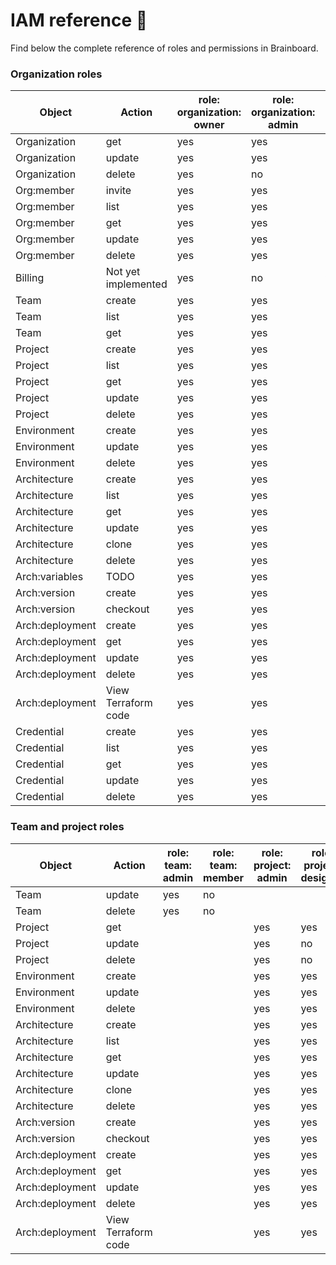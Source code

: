 # IAM reference 🔑

Find below the complete reference of roles and permissions in Brainboard.

### Organization roles

| Object          | Action              | role: organization: owner | role: organization: admin | role: organization: billing | role: organization: member |
| --------------- | ------------------- | ------------------------- | ------------------------- | --------------------------- | -------------------------- |
| Organization    | get                 | yes                       | yes                       | yes                         | yes                        |
| Organization    | update              | yes                       | yes                       | no                          | no                         |
| Organization    | delete              | yes                       | no                        | no                          | no                         |
| Org:member      | invite              | yes                       | yes                       | no                          | no                         |
| Org:member      | list                | yes                       | yes                       | yes                         | yes                        |
| Org:member      | get                 | yes                       | yes                       | yes                         | yes                        |
| Org:member      | update              | yes                       | yes                       | no                          | no                         |
| Org:member      | delete              | yes                       | yes                       | no                          | no                         |
| Billing         | Not yet implemented | yes                       | no                        | yes                         | no                         |
| Team            | create              | yes                       | yes                       | no                          | yes                        |
| Team            | list                | yes                       | yes                       | no                          | yes                        |
| Team            | get                 | yes                       | yes                       | no                          | yes                        |
| Project         | create              | yes                       | yes                       | no                          | yes                        |
| Project         | list                | yes                       | yes                       | no                          | yes                        |
| Project         | get                 | yes                       | yes                       |                             |                            |
| Project         | update              | yes                       | yes                       |                             |                            |
| Project         | delete              | yes                       | yes                       |                             |                            |
| Environment     | create              | yes                       | yes                       |                             |                            |
| Environment     | update              | yes                       | yes                       |                             |                            |
| Environment     | delete              | yes                       | yes                       |                             |                            |
| Architecture    | create              | yes                       | yes                       |                             |                            |
| Architecture    | list                | yes                       | yes                       |                             |                            |
| Architecture    | get                 | yes                       | yes                       |                             |                            |
| Architecture    | update              | yes                       | yes                       |                             |                            |
| Architecture    | clone               | yes                       | yes                       |                             |                            |
| Architecture    | delete              | yes                       | yes                       |                             |                            |
| Arch:variables  | TODO                | yes                       | yes                       |                             |                            |
| Arch:version    | create              | yes                       | yes                       |                             |                            |
| Arch:version    | checkout            | yes                       | yes                       |                             |                            |
| Arch:deployment | create              | yes                       | yes                       |                             |                            |
| Arch:deployment | get                 | yes                       | yes                       |                             |                            |
| Arch:deployment | update              | yes                       | yes                       |                             |                            |
| Arch:deployment | delete              | yes                       | yes                       |                             |                            |
| Arch:deployment | View Terraform code | yes                       | yes                       |                             |                            |
| Credential      | create              | yes                       | yes                       |                             |                            |
| Credential      | list                | yes                       | yes                       |                             |                            |
| Credential      | get                 | yes                       | yes                       |                             |                            |
| Credential      | update              | yes                       | yes                       |                             |                            |
| Credential      | delete              | yes                       | yes                       |                             |                            |

### Team and project roles

| Object          | Action              | role: team: admin | role: team: member | role: project: admin | role: project: designer | role: project: operator | role: project: guest |
| --------------- | ------------------- | ----------------- | ------------------ | -------------------- | ----------------------- | ----------------------- | -------------------- |
| Team            | update              | yes               | no                 |                      |                         |                         |                      |
| Team            | delete              | yes               | no                 |                      |                         |                         |                      |
| Project         | get                 |                   |                    | yes                  | yes                     | yes                     | yes                  |
| Project         | update              |                   |                    | yes                  | no                      | no                      | no                   |
| Project         | delete              |                   |                    | yes                  | no                      | no                      | no                   |
| Environment     | create              |                   |                    | yes                  | yes                     | no                      | no                   |
| Environment     | update              |                   |                    | yes                  | yes                     | no                      | no                   |
| Environment     | delete              |                   |                    | yes                  | yes                     | no                      | no                   |
| Architecture    | create              |                   |                    | yes                  | yes                     | no                      | no                   |
| Architecture    | list                |                   |                    | yes                  | yes                     | yes                     | yes                  |
| Architecture    | get                 |                   |                    | yes                  | yes                     | yes                     | yes                  |
| Architecture    | update              |                   |                    | yes                  | yes                     | no                      | no                   |
| Architecture    | clone               |                   |                    | yes                  | yes                     | no                      | no                   |
| Architecture    | delete              |                   |                    | yes                  | yes                     | no                      | no                   |
| Arch:version    | create              |                   |                    | yes                  | yes                     | no                      | no                   |
| Arch:version    | checkout            |                   |                    | yes                  | yes                     | no                      | no                   |
| Arch:deployment | create              |                   |                    | yes                  | yes                     | yes                     | no                   |
| Arch:deployment | get                 |                   |                    | yes                  | yes                     | yes                     | yes                  |
| Arch:deployment | update              |                   |                    | yes                  | yes                     | yes                     | no                   |
| Arch:deployment | delete              |                   |                    | yes                  | yes                     | yes                     | no                   |
| Arch:deployment | View Terraform code |                   |                    | yes                  | yes                     | yes                     | no                   |
